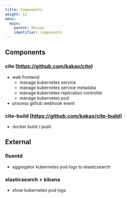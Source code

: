 ```yaml
---
title: Components
weight: 12
menu:
  main:
    parent: Design
    identifier: components
---
```

## Components

### cite (https://github.com/kakao/cite)
* web frontend
  * manage kubernetes service
  * manage kubernetes service metadata
  * manage kubernetes replication controller
  * manage kubernetes pod
* process github webhook event

### cite-build (https://github.com/kakao/cite-build)
* docker build / push


## External

### fluentd
* aggregator kubernetes pod logs to elasticsearch

### elasticsearch + kibana
* show kubernetes pod logs
